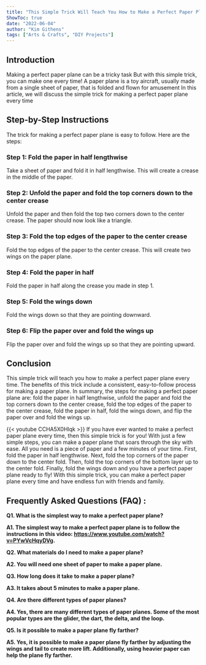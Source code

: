 ```yaml
---
title: "This Simple Trick Will Teach You How to Make a Perfect Paper Plane Every Time!"
ShowToc: true 
date: "2022-06-04"
author: "Kim Githens" 
tags: ["Arts & Crafts", "DIY Projects"]
---
```

## Introduction

Making a perfect paper plane can be a tricky task But with this simple trick, you can make one every time! A paper plane is a toy aircraft, usually made from a single sheet of paper, that is folded and flown for amusement In this article, we will discuss the simple trick for making a perfect paper plane every time

## Step-by-Step Instructions

The trick for making a perfect paper plane is easy to follow. Here are the steps:

### Step 1: Fold the paper in half lengthwise

Take a sheet of paper and fold it in half lengthwise. This will create a crease in the middle of the paper.

### Step 2: Unfold the paper and fold the top corners down to the center crease

Unfold the paper and then fold the top two corners down to the center crease. The paper should now look like a triangle.

### Step 3: Fold the top edges of the paper to the center crease

Fold the top edges of the paper to the center crease. This will create two wings on the paper plane.

### Step 4: Fold the paper in half

Fold the paper in half along the crease you made in step 1.

### Step 5: Fold the wings down

Fold the wings down so that they are pointing downward.

### Step 6: Flip the paper over and fold the wings up

Flip the paper over and fold the wings up so that they are pointing upward.

## Conclusion

This simple trick will teach you how to make a perfect paper plane every time. The benefits of this trick include a consistent, easy-to-follow process for making a paper plane. In summary, the steps for making a perfect paper plane are: fold the paper in half lengthwise, unfold the paper and fold the top corners down to the center crease, fold the top edges of the paper to the center crease, fold the paper in half, fold the wings down, and flip the paper over and fold the wings up.

{{< youtube CCHA5X0Hlqk >}} 
If you have ever wanted to make a perfect paper plane every time, then this simple trick is for you! With just a few simple steps, you can make a paper plane that soars through the sky with ease. All you need is a piece of paper and a few minutes of your time. First, fold the paper in half lengthwise. Next, fold the top corners of the paper down to the center fold. Then, fold the top corners of the bottom layer up to the center fold. Finally, fold the wings down and you have a perfect paper plane ready to fly! With this simple trick, you can make a perfect paper plane every time and have endless fun with friends and family.

## Frequently Asked Questions (FAQ) :
**Q1. What is the simplest way to make a perfect paper plane?**

**A1. The simplest way to make a perfect paper plane is to follow the instructions in this video: https://www.youtube.com/watch?v=PYwVcHqyDVg.**

**Q2. What materials do I need to make a paper plane?**

**A2. You will need one sheet of paper to make a paper plane.**

**Q3. How long does it take to make a paper plane?**

**A3. It takes about 5 minutes to make a paper plane.**

**Q4. Are there different types of paper planes?**

**A4. Yes, there are many different types of paper planes. Some of the most popular types are the glider, the dart, the delta, and the loop.**

**Q5. Is it possible to make a paper plane fly farther?**

**A5. Yes, it is possible to make a paper plane fly farther by adjusting the wings and tail to create more lift. Additionally, using heavier paper can help the plane fly farther.**



